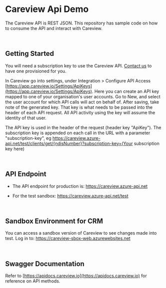 # Careview Api Demo

The Careview API is REST JSON. This repository has sample code on how to consume the API and interact with Careview.

<br>

## Getting Started

You will need a subscription key to use the Careview API. [Contact us](http://www.careviewapp.com/contact-us) to have one provisioned for you.

In Careview go into settings, under Integration > Configure API Access [https://app.careview.io/Settings/ApiKeys](https://app.careview.io/Settings/ApiKeys). Here you can create an API key mapped to one of your organisation's user accounts. Go to New, and select the user account for which API calls will act on behalf of. After saving, take note of the generated key. That key is what needs to be passed into the header of each API request. All API activity using the key will assume the identity of that user.

The API key is used in the header of the request (header key "ApiKey"). The subscription key is appended on each call in the URL with a parameter "subscription-key", eg https://careview.azure-api.net/test/clients/get/{ndisNumber}?subscription-key=(Your subscription key here)

<br>

## API Endpoint
 
- The API endpoint for production is: https://careview.azure-api.net

- For the test sandbox: https://careview.azure-api.net/test

<br>

## Sandbox Environment for CRM

You can access a sandbox version of Careview to see changes made into test. Log in to: https://careview-sbox-web.azurewebsites.net

<br>

## Swagger Documentation

Refer to [https://apidocs.careview.io](https://apidocs.careview.io) for reference on API methods.
